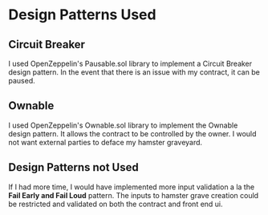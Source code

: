 # Design Patterns Used

## Circuit Breaker

I used OpenZeppelin's Pausable.sol library to implement a Circuit Breaker design pattern.  In the event that there is an issue with my contract, it can be paused.

## Ownable

I used OpenZeppelin's Ownable.sol library to implement the Ownable design pattern.  It allows the contract to be controlled by the owner.  I would not want external parties to deface my hamster graveyard.

## Design Patterns not Used

If I had more time, I would have implemented more input validation a la the **Fail Early and Fail Loud** pattern.  The inputs to hamster grave creation could be restricted and validated on both the contract and front end ui.


